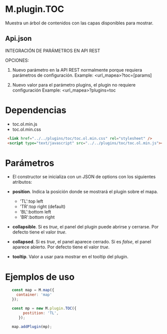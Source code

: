 # M.plugin.TOC

Muestra un árbol de contenidos con las capas disponibles para mostrar.

## Api.json

INTEGRACIÓN DE PARÁMETROS EN API REST

OPCIONES:  
1. Nuevo parámetro en la API REST normalmente porque requiera parámetros de configuración.
Example: <url_mapea>?toc=[params]

2. Nuevo valor para el parámetro plugins, el plugin no requiere configuración
Example: <url_mapea>?plugins=toc

# Dependencias

- toc.ol.min.js
- toc.ol.min.css


```html
 <link href="../../plugins/toc/toc.ol.min.css" rel="stylesheet" />
 <script type="text/javascript" src="../../plugins/toc/toc.ol.min.js"></script>
```

# Parámetros

- El constructor se inicializa con un JSON de options con los siguientes atributos:

- **position**. Indica la posición donde se mostrará el plugin sobre el mapa.
  - 'TL':top left
  - 'TR':top right (default)
  - 'BL':bottom left
  - 'BR':bottom right

- **collapsible**. Si es *true*, el panel del plugin puede abrirse y cerrarse. Por defecto tiene el valor *true*.

- **collapsed**. Si es *true*, el panel aparece cerrado. Si es *false*, el panel aparece abierto. Por defecto tiene el valor *true*.
- **tooltip**. Valor a usar para mostrar en el tooltip del plugin.

# Ejemplos de uso

```javascript
   const map = M.map({
     container: 'map'
   });

   const mp = new M.plugin.TOC({
        postition: 'TL',
      });

   map.addPlugin(mp);
```
